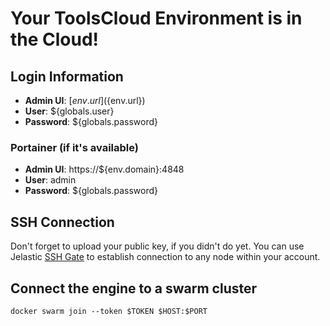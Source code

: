 # Your ToolsCloud Environment is in the Cloud!

## Login Information

* **Admin UI**: [${env.url}](${env.url})
* **User**: ${globals.user}
* **Password**: ${globals.password}

### Portainer (if it's available)

* **Admin UI**: https://${env.domain}:4848
* **User**: admin
* **Password**: ${globals.password}

## SSH Connection

Don't forget to upload your public key, if you didn't do yet. You can use Jelastic [SSH Gate](https://docs.jelastic.com/ssh-gate) to establish connection to any node within your account.

## Connect the engine to a swarm cluster

```
docker swarm join --token $TOKEN $HOST:$PORT
```
